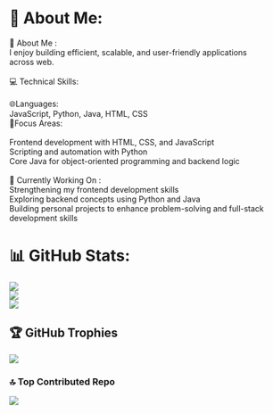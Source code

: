 # 💫 About Me:
👋 About Me :<br>     I enjoy building efficient, scalable, and user-friendly applications <br>across web.<br><br>💻 Technical Skills:<br><br> 🌐Languages:<br>  JavaScript, Python, Java, HTML, CSS<br>🧐Focus Areas:<br><br>Frontend development with HTML, CSS, and JavaScript<br>Scripting and automation with Python<br>Core Java for object-oriented programming and backend logic<br><br>🚀 Currently Working On :<br>Strengthening my frontend development skills<br>Exploring backend concepts using Python and Java<br>Building personal projects to enhance problem-solving and full-stack development skills<br>


# 📊 GitHub Stats:
![](https://github-readme-stats.vercel.app/api?username=harshnamd&theme=dark&hide_border=false&include_all_commits=false&count_private=false)<br/>
![](https://nirzak-streak-stats.vercel.app/?user=harshnamd&theme=dark&hide_border=false)<br/>
![](https://github-readme-stats.vercel.app/api/top-langs/?username=harshnamd&theme=dark&hide_border=false&include_all_commits=false&count_private=false&layout=compact)

## 🏆 GitHub Trophies
![](https://github-profile-trophy.vercel.app/?username=harshnamd&theme=radical&no-frame=false&no-bg=false&margin-w=4)

### 🔝 Top Contributed Repo
![](https://github-contributor-stats.vercel.app/api?username=harshnamd&limit=5&theme=dark&combine_all_yearly_contributions=true)

<!-- Proudly created with GPRM ( https://gprm.itsvg.in ) -->
